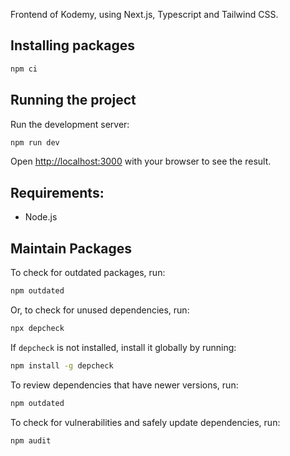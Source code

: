 Frontend of Kodemy, using Next.js, Typescript and Tailwind CSS.

## Installing packages

```bash
npm ci
```

## Running the project

Run the development server:

```bash
npm run dev
```

Open [http://localhost:3000](http://localhost:3000) with your browser to see the result.


## Requirements:

- Node.js


## Maintain Packages

To check for outdated packages, run:

```bash
npm outdated
```

Or, to check for unused dependencies, run:

```bash
npx depcheck
```

If `depcheck` is not installed, install it globally by running:

```bash
npm install -g depcheck
```

To review dependencies that have newer versions, run:

```bash
npm outdated
```

To check for vulnerabilities and safely update dependencies, run:

```bash
npm audit
```
